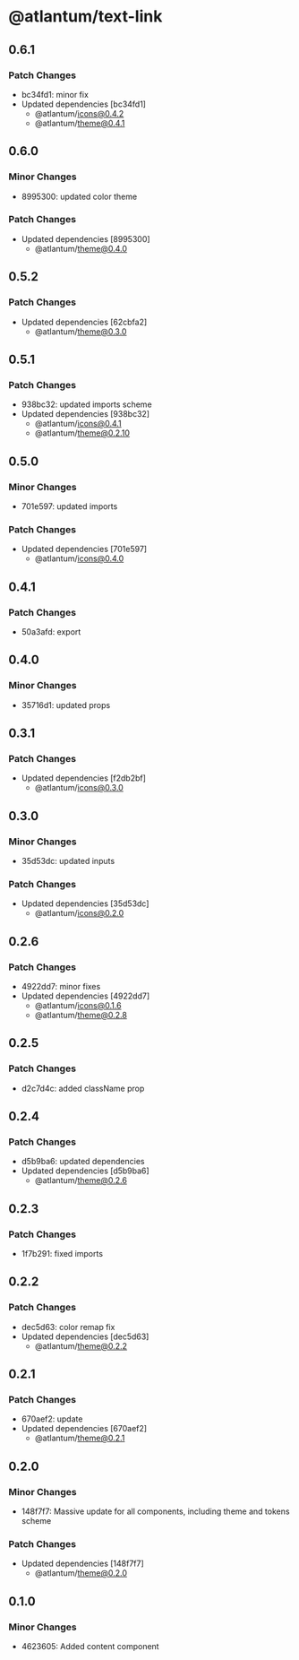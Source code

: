 # @atlantum/text-link

## 0.6.1

### Patch Changes

-   bc34fd1: minor fix
-   Updated dependencies [bc34fd1]
    -   @atlantum/icons@0.4.2
    -   @atlantum/theme@0.4.1

## 0.6.0

### Minor Changes

-   8995300: updated color theme

### Patch Changes

-   Updated dependencies [8995300]
    -   @atlantum/theme@0.4.0

## 0.5.2

### Patch Changes

-   Updated dependencies [62cbfa2]
    -   @atlantum/theme@0.3.0

## 0.5.1

### Patch Changes

-   938bc32: updated imports scheme
-   Updated dependencies [938bc32]
    -   @atlantum/icons@0.4.1
    -   @atlantum/theme@0.2.10

## 0.5.0

### Minor Changes

-   701e597: updated imports

### Patch Changes

-   Updated dependencies [701e597]
    -   @atlantum/icons@0.4.0

## 0.4.1

### Patch Changes

-   50a3afd: export

## 0.4.0

### Minor Changes

-   35716d1: updated props

## 0.3.1

### Patch Changes

-   Updated dependencies [f2db2bf]
    -   @atlantum/icons@0.3.0

## 0.3.0

### Minor Changes

-   35d53dc: updated inputs

### Patch Changes

-   Updated dependencies [35d53dc]
    -   @atlantum/icons@0.2.0

## 0.2.6

### Patch Changes

-   4922dd7: minor fixes
-   Updated dependencies [4922dd7]
    -   @atlantum/icons@0.1.6
    -   @atlantum/theme@0.2.8

## 0.2.5

### Patch Changes

-   d2c7d4c: added className prop

## 0.2.4

### Patch Changes

-   d5b9ba6: updated dependencies
-   Updated dependencies [d5b9ba6]
    -   @atlantum/theme@0.2.6

## 0.2.3

### Patch Changes

-   1f7b291: fixed imports

## 0.2.2

### Patch Changes

-   dec5d63: color remap fix
-   Updated dependencies [dec5d63]
    -   @atlantum/theme@0.2.2

## 0.2.1

### Patch Changes

-   670aef2: update
-   Updated dependencies [670aef2]
    -   @atlantum/theme@0.2.1

## 0.2.0

### Minor Changes

-   148f7f7: Massive update for all components, including theme and tokens scheme

### Patch Changes

-   Updated dependencies [148f7f7]
    -   @atlantum/theme@0.2.0

## 0.1.0

### Minor Changes

-   4623605: Added content component
